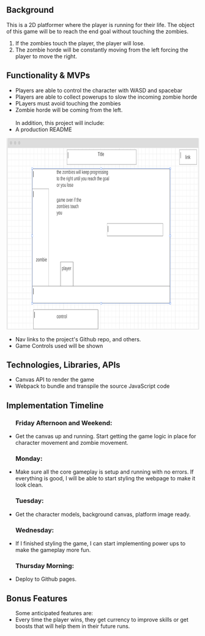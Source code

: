 <h2>Background</h2>
This is a 2D platformer where the player is running for their life. The object of this game will be to reach the end goal without touching the zombies.

1) If the zombies touch the player, the player will lose.
2) The zombie horde will be constantly moving from the left forcing the player to move the right.

<h2>Functionality & MVPs</h2>
<ul>
    <li>Players are able to control the character with WASD and spacebar</li>
    <li>Players are able to collect powerups to slow the incoming zombie horde</li>
    <li>PLayers must avoid touching the zombies</li>
    <li>Zombie horde will be coming from the left.</li>
    <br>
    <span>In addition, this project will include:</span>
    <li>A production README</li>
</ul>
<img src = "wire.png" style ="height: 500px; width:1024px;">

<ul>
    <li>Nav links to the project's Github repo, and others.</li>
    <li>Game Controls used will be shown</li>
</ul>

<h2>Technologies, Libraries, APIs</h2>
<ul>
    <li>Canvas API to render the game</li>
    <li>Webpack to bundle and transpile the source JavaScript code</li>
</ul>

<h2>Implementation Timeline</h2>
<ul>
    <h3>Friday Afternoon and Weekend: </h3>
    <li>Get the canvas up and running. Start getting the game logic in place for character movement and zombie movement.</li>
    <h3>Monday: </h3>
    <li>Make sure all the core gameplay is setup and running with no errors. If everything is good, I will be able to start styling the webpage to make it look clean.</li>
    <h3>Tuesday: </h3>
    <li>Get the character models, background canvas, platform image ready. </li>
    <h3>Wednesday: </h3>
    <li>If I finished styling the game, I can start implementing power ups to make the gameplay more fun.</li>
    <h3>Thursday Morning:</h3>
    <li>Deploy to Github pages.</li>
</ul>

<h2>Bonus Features</h2>
<ul>
    <span>Some anticipated features are: </span>
    <li>Every time the player wins, they get currency to improve skills or get boosts that will help them in their future runs.</li>
</ul>